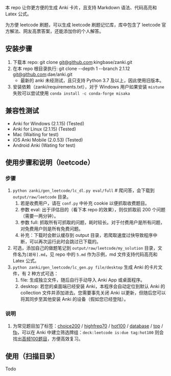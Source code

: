 本 repo 让你更方便的生成 Anki 卡片，且支持 Markdown 语法、代码高亮和 Latex 公式。

为方便 leetcode 刷题，可以生成 leetcode 刷题记忆库，库中包含了 leetcode 官方解法、网友高票答案，还能添加你的个人解答。

## 安装步骤

1. 下载本 repo: git clone git@github.com:kingbase/zanki.git
2. 在本 repo 根目录执行: git clone --depth 1 --branch 2.1.12 git@github.com:dae/anki.git
    - 最新的 anki 未经测试，且只支持 Python 3.7 及以上，因此使用旧版本。 
3. 安装依赖（zanki/requirements.txt），对于 Windows 用户如果安装 `mistune` 失败可以尝试使用 `conda install -c conda-forge misaka`

## 兼容性测试
  - Anki for Windows (2.1.15) (Tested)
  - Anki for Linux (2.1.15) (Tested)
  - Mac (Waiting for test)
  - iOS Anki Mobile (2.0.53) (Tested)
  - Android Anki (Wating for test)

## 使用步骤和说明（leetcode）

### 步骤

1. `python zanki/gen_leetcode/lc_dl.py eval/full`  # 爬问答，会下载到 `output/raw/leetcode` 目录。
   1. 若是收费用户，请在 `conf.py` 中补充 cookie 以便抓取收费题目。
   2. 参数 eval: 出于评估目的（看下本 repo 的效果），则仅抓取前 200 个问题（需要一两分钟）。
   3. 参数 full: 抓取所有可抓取的问题，耗时较长。对于付费用户是所有问题，对免费用户则是所有免费问题。
   4. 补充：下载时会默认缓存到 output 目录，若爬取速度过快导致程序中断，可以再次运行此时会跳过已下载的。
2. 可选，添加自己的做题笔记到 `output/raw/leetcode/my_solution` 目录，文件名为`[题号].md`，见 repo 中的 `5.md` 作为示例，md 文件支持代码高亮和 Latex 公式。
3. `python zanki/gen_leetcode/lc_gen.py file/desktop` 生成 Anki 的卡片文件，有 2 种方式可选：
   1. file: 生成独立文件，随后自行手动导入 Anki App 或桌面程序。
   2. desktop: 若您的桌面端已经安装 Anki，本程序会自动定位到默认 Anki 的 collection 文件并添加进去。您需要事先关闭 Anki 以更新，但随后您可以将其同步至其他安装 Anki 的设备（假如您已经登陆）。

### 说明

1. 为常见题目加了标签：[choice200](https://leetcode-cn.com/problemset/200/) / [highfreq70](https://blog.csdn.net/gongsai20141004277/article/details/105307217) / [hot100](https://leetcode-cn.com/problemset/hot-100/) / [database](https://leetcode-cn.com/problemset/database/) / [top](https://leetcode-cn.com/problemset/top/) / [fb](https://www.1point3acres.com/bbs/forum.php?mod=viewthread&tid=628098)，可以在 Anki 中建立筛选牌组：`deck:leetcode is:due tag:hot100` 则会找出[高频100题目](https://leetcode-cn.com/problemset/hot-100/)，方便高效复习。

## 使用（扫描目录）

Todo
